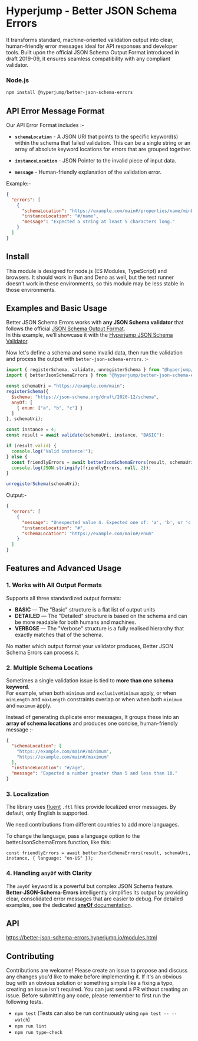 # Hyperjump - Better JSON Schema Errors 
It transforms standard, machine-oriented validation output into clear, human-friendly error messages ideal for API responses and developer tools. Built upon the official JSON Schema Output Format introduced in draft 2019-09, it ensures seamless compatibility with any compliant validator.

### Node.js

```bash
npm install @hyperjump/better-json-schema-errors
```

## API Error Message Format
  
Our API Error Format includes :-
- **`schemaLocation`**  - A JSON URI that points to the specific keyword(s) within the schema that failed validation. This can be a single string or an array of absolute keyword locations for errors that are grouped together.

- **`instanceLocation`**  - JSON Pointer to the invalid piece of input data.  

- **`message`** - Human-friendly explanation of the validation error.  

Example:-
```json
{
  "errors": [
    {
      "schemaLocation": "https://example.com/main#/properties/name/minLength",
      "instanceLocation": "#/name",
      "message": "Expected a string at least 5 characters long."
    }
  ]
}
```

## Install

This module is designed for node.js (ES Modules, TypeScript) and browsers. It
should work in Bun and Deno as well, but the test runner doesn't work in these
environments, so this module may be less stable in those environments.



## Examples and Basic Usage
Better JSON Schema Errors works with **any JSON Schema validator** that follows the official [JSON Schema Output Format](https://json-schema.org/draft/2020-12/json-schema-core#name-output-structure).  
In this example, we’ll showcase it with the [Hyperjump JSON Schema Validator](https://github.com/hyperjump-io/json-schema).  

Now let's define a schema and some invalid data, then run the validation and process the output with `better-json-schema-errors`. :-
```js
import { registerSchema, validate, unregisterSchema } from "@hyperjump/json-schema/draft-2020-12";
import { betterJsonSchemaErrors } from "@hyperjump/better-json-schema-errors";

const schemaUri = "https://example.com/main";
registerSchema({
  $schema: "https://json-schema.org/draft/2020-12/schema",
  anyOf: [
    { enum: ["a", "b", "c"] }
  ]
}, schemaUri);

const instance = 4;
const result = await validate(schemaUri, instance, "BASIC");

if (result.valid) {
  console.log("Valid instance!");
} else {
  const friendlyErrors = await betterJsonSchemaErrors(result, schemaUri, instance);
  console.log(JSON.stringify(friendlyErrors, null, 2));
}

unregisterSchema(schemaUri);

```
Output:- 
```json
{
  "errors": [
    {
      "message": "Unexpected value 4. Expected one of: 'a', 'b', or 'c'.",
      "instanceLocation": "#",
      "schemaLocation": "https://example.com/main#/enum"
    }
  ]
}
```

## Features and Advanced Usage

### 1. Works with All Output Formats
Supports all three standardized output formats:  
- **BASIC** —   The "Basic" structure is a flat list of output units
- **DETAILED** — The "Detailed" structure is based on the schema and can be more readable for both
humans and machines.
- **VERBOSE** —  The "Verbose" structure is a fully realised hierarchy that exactly matches that of the
schema.

No matter which output format your validator produces, Better JSON Schema Errors can process it.  

### 2. Multiple Schema Locations
Sometimes a single validation issue is tied to **more than one schema keyword**.  
For example, when both `minimum` and `exclusiveMinimum` apply, or when `minLength` and `maxLength` constraints overlap or when when both `minimum` and `maximum` apply.  

Instead of generating duplicate error messages, It groups these into an **array of schema locations** and produces one concise, human-friendly message :-

```json
{
  "schemaLocation": [
    "https://example.com/main#/minimum",
    "https://example.com/main#/maximum"
  ],
  "instanceLocation": "#/age",
  "message": "Expected a number greater than 5 and less than 10."
}
```
### 3. Localization

The library uses [fluent](https://projectfluent.org) `.ftl` files provide localized error messages. By default, only English is supported.

We need contributions from different countries to add more languages.

To change the language, pass a language option to the betterJsonSchemaErrors function, like this:  

```
const friendlyErrors = await betterJsonSchemaErrors(result, schemaUri, instance, { language: "en-US" });
```

### 4. Handling `anyOf` with Clarity

The `anyOf` keyword is a powerful but complex JSON Schema feature. **Better-JSON-Schema-Errors** intelligently simplifies its output by providing clear, consolidated error messages that are easier to debug. For detailed examples, see the dedicated [**anyOf** documentation](./docs/anyOf.md).

## API

<https://better-json-schema-errors.hyperjump.io/modules.html>

## Contributing

Contributions are welcome! Please create an issue to propose and discuss any
changes you'd like to make before implementing it. If it's an obvious bug with
an obvious solution or something simple like a fixing a typo, creating an issue
isn't required. You can just send a PR without creating an issue. Before
submitting any code, please remember to first run the following tests.
- `npm test` (Tests can also be run continuously using `npm test -- --watch`)
- `npm run lint`
- `npm run type-check`

